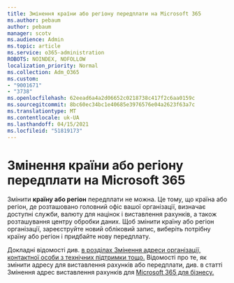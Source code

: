 ```yaml
---
title: Змінення країни або регіону передплати на Microsoft 365
ms.author: pebaum
author: pebaum
manager: scotv
ms.audience: Admin
ms.topic: article
ms.service: o365-administration
ROBOTS: NOINDEX, NOFOLLOW
localization_priority: Normal
ms.collection: Adm_O365
ms.custom:
- "9001671"
- "3738"
ms.openlocfilehash: 62eead6a4a2d06652c0218738c417f2c6aa0159c
ms.sourcegitcommit: 8bc60ec34bc1e40685e3976576e04a2623f63a7c
ms.translationtype: MT
ms.contentlocale: uk-UA
ms.lasthandoff: 04/15/2021
ms.locfileid: "51819173"
---
```

# <a name="change-the-country-or-region-for-your-microsoft-365-subscription"></a>Змінення країни або регіону передплати на Microsoft 365

Змінити **країну або регіон** передплати не можна. Це тому, що країна або регіон, де розташовано головний офіс вашої організації, визначає доступні служби, валюту для націнок і виставлення рахунків, а також розташування центру обробки даних. Щоб змінити країну або регіон організації, зареєструйте новий обліковий запис, виберіть потрібну країну або регіон і придбайте нову передплату.

Докладні відомості див. [в розділах Змінення адреси організації, контактної особи з технічних підтримки тощо.](https://docs.microsoft.com/microsoft-365/admin/manage/change-address-contact-and-more?view=o365-worldwide) Відомості про те, як змінити адресу для виставлення рахунків або передплати, див. в статті Змінення адрес виставлення рахунків для [Microsoft 365 для бізнесу.](https://docs.microsoft.com/microsoft-365/commerce/billing-and-payments/change-your-billing-addresses?view=o365-worldwide) 
